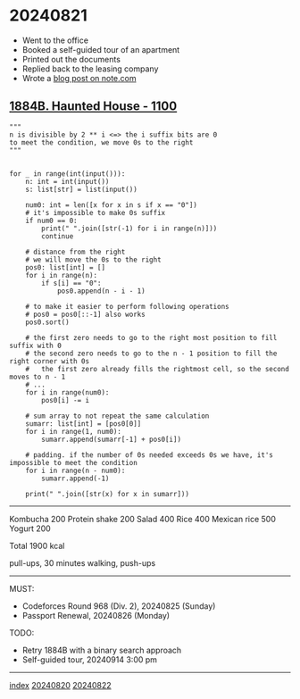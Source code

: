 <head><meta name="viewport" content="width=device-width, initial-scale=1.0, user-scalable=yes" /><meta charset="UTF-8"></head>

# 20240821

- Went to the office
- Booked a self-guided tour of an apartment
- Printed out the documents
- Replied back to the leasing company
- Wrote a [blog post on note.com](https://note.com/_huyfififi/n/n6d7592e01b33?sub_rt=share_pw)

## [1884B. Haunted House - 1100](https://codeforces.com/problemset/problem/1884/B)

```
"""
n is divisible by 2 ** i <=> the i suffix bits are 0
to meet the condition, we move 0s to the right
"""


for _ in range(int(input())):
    n: int = int(input())
    s: list[str] = list(input())

    num0: int = len([x for x in s if x == "0"])
    # it's impossible to make 0s suffix
    if num0 == 0:
        print(" ".join([str(-1) for i in range(n)]))
        continue

    # distance from the right
    # we will move the 0s to the right
    pos0: list[int] = []
    for i in range(n):
        if s[i] == "0":
            pos0.append(n - i - 1)

    # to make it easier to perform following operations
    # pos0 = pos0[::-1] also works
    pos0.sort()

    # the first zero needs to go to the right most position to fill suffix with 0
    # the second zero needs to go to the n - 1 position to fill the right corner with 0s
    #   the first zero already fills the rightmost cell, so the second moves to n - 1
    # ...
    for i in range(num0):
        pos0[i] -= i

    # sum array to not repeat the same calculation
    sumarr: list[int] = [pos0[0]]
    for i in range(1, num0):
        sumarr.append(sumarr[-1] + pos0[i])

    # padding. if the number of 0s needed exceeds 0s we have, it's impossible to meet the condition
    for i in range(n - num0):
        sumarr.append(-1)

    print(" ".join([str(x) for x in sumarr]))
```

---

Kombucha 200
Protein shake 200
Salad 400
Rice 400
Mexican rice 500
Yogurt 200

Total 1900 kcal

pull-ups, 30 minutes walking, push-ups

---

MUST:

- Codeforces Round 968 (Div. 2), 20240825 (Sunday)
- Passport Renewal, 20240826 (Monday)

TODO:

- Retry 1884B with a binary search approach
- Self-guided tour, 20240914 3:00 pm

---

[index](../../index.html)
[20240820](20240820.html)
[20240822](20240822.html)
